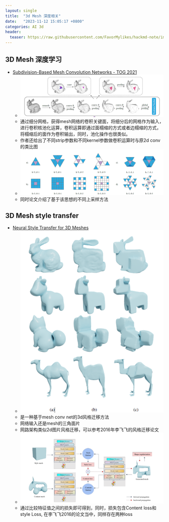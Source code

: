 ```yaml
---
layout: single
title:  "3d Mesh 深度相关"
date:   "2023-11-12 15:05:17 +0800"
categories: AI 3d
header:
  teaser: https://raw.githubusercontent.com/FavorMylikes/hackmd-note/img/img20231112150600.png
---
```



## 3D Mesh 深度学习

- [Subdivision-Based Mesh Convolution Networks - TOG 2021](https://arxiv.org/abs/2106.02285)
  - <img src="https://raw.githubusercontent.com/FavorMylikes/hackmd-note/img/img20231112150600.png" alt="20231112155640"/>
  - 通过细分网格，获得mesh网络的卷积关键面，将细分后的网格作为输入，进行卷积核池化运算，卷积运算即通过面榻缩的方式或者边榻缩的方式，将榻缩后的面作为卷积输出，同时，池化操作也很类似。
  - 作者还给出了不同strip参数和不同kernel参数做卷积运算时与原2d conv的类比图
  - <img src="https://raw.githubusercontent.com/FavorMylikes/hackmd-note/img/img20231112155640.png" alt="20231112155640"/>
  - 同时论文介绍了基于该思想的不同上采样方法

## 3D Mesh style transfer

- [Neural Style Transfer for 3D Meshes](https://www.sciencedirect.com/science/article/pii/S1524070323000280)
  - <img src="https://raw.githubusercontent.com/FavorMylikes/hackmd-note/img/img20231112160950.png" alt="20231112160950"/>
  - 是一种基于mesh conv net的3d风格迁移方法
  - 网络输入还是mesh的三角面片
  - 网路架构类似2d图片风格迁移，可以参考2016年李飞飞的风格迁移论文
  - <img src="https://raw.githubusercontent.com/FavorMylikes/hackmd-note/img/img20231112162850.png" alt="20231112162850"/>
  - 通过比较特征值之间的损失即可得到，同时，损失包含Content loss和style Loss, 在李飞飞2016的论文当中，同样存在两种loss
